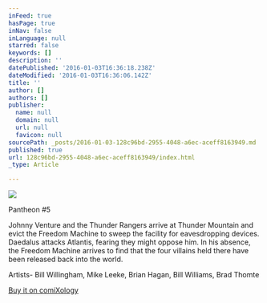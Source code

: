 ```yaml
---
inFeed: true
hasPage: true
inNav: false
inLanguage: null
starred: false
keywords: []
description: ''
datePublished: '2016-01-03T16:36:18.238Z'
dateModified: '2016-01-03T16:36:06.142Z'
title: ''
author: []
authors: []
publisher:
  name: null
  domain: null
  url: null
  favicon: null
sourcePath: _posts/2016-01-03-128c96bd-2955-4048-a6ec-aceff8163949.md
published: true
url: 128c96bd-2955-4048-a6ec-aceff8163949/index.html
_type: Article

---
```

![](https://the-grid-user-content.s3-us-west-2.amazonaws.com/fc0f4f36-ec57-46fd-b4bd-6ada9e539728.png)

Pantheon \#5 

Johnny Venture and the Thunder Rangers arrive at Thunder Mountain and evict the Freedom Machine to sweep the facility for eavesdropping devices. Daedalus attacks Atlantis, fearing they might oppose him. In his absence, the Freedom Machine arrives to find that the four villains held there have been released back into the world. 

Artists- Bill Willingham, Mike Leeke, Brian Hagan, Bill Williams, Brad Thomte 

[Buy it on comiXology][0]

[0]: https://www.comixology.com/Bill-Willinghams-Pantheon-5/digital-comic/16678